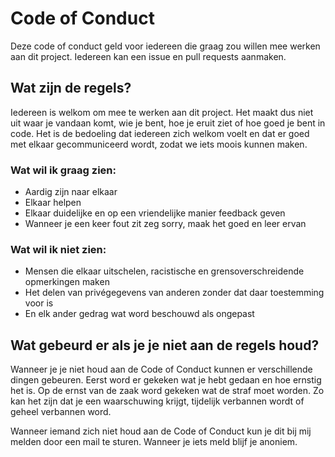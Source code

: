 # Code of Conduct
Deze code of conduct geld voor iedereen die graag zou willen mee werken aan dit project. Iedereen kan een issue en pull requests aanmaken.

## Wat zijn de regels?
Iedereen is welkom om mee te werken aan dit project. Het maakt dus niet uit waar je vandaan komt, wie je bent, hoe je eruit ziet of hoe goed je bent in code. Het is de bedoeling dat iedereen zich welkom voelt en dat er goed met elkaar gecommuniceerd wordt, zodat we iets moois kunnen maken.

### Wat wil ik graag zien:
* Aardig zijn naar elkaar
* Elkaar helpen
* Elkaar duidelijke en op een vriendelijke manier feedback geven
* Wanneer je een keer fout zit zeg sorry, maak het goed en leer ervan

### Wat wil ik niet zien:
* Mensen die elkaar uitschelen, racistische en grensoverschreidende opmerkingen maken
* Het delen van privégegevens van anderen zonder dat daar toestemming voor is
* En elk ander gedrag wat word beschouwd als ongepast

## Wat gebeurd er als je je niet aan de regels houd?
Wanneer je je niet houd aan de Code of Conduct kunnen er verschillende dingen gebeuren. Eerst word er gekeken wat je hebt gedaan en hoe ernstig het is. Op de ernst van de zaak word gekeken wat de straf moet worden. Zo kan het zijn dat je een waarschuwing krijgt, tijdelijk verbannen wordt of geheel verbannen word.

Wanneer iemand zich niet houd aan de Code of Conduct kun je dit bij mij melden door een mail te sturen. Wanneer je iets meld blijf je anoniem.